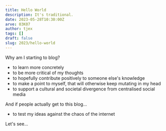 ```yaml
---
title: Hello World
description: It's traditional.
date: 2023-05-28T10:30:00Z
arve: 03K07
author: tjex
tags: []
draft: false
slug: 2023/hello-world
---
```


Why am I starting to blog?

- to learn more concretely
- to be more critical of my thoughts
- to hopefully contribute positively to someone else's knowledge
- to make a point to myself, that will otherwise keep mutating in my head
- to support a cultural and societal divergence from centralised social media

And if people actually get to this blog...

- to test my ideas against the chaos of the internet

Let's see...
